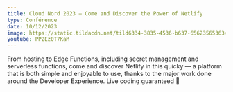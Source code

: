 ```yaml
---
title: Cloud Nord 2023 – Come and Discover the Power of Netlify
type: Conférence
date: 10/12/2023
image: https://static.tildacdn.net/tild6334-3835-4536-b637-656235653634/PNG_2.png
youtube: PP2Ez0T7KaM
---
```


From hosting to Edge Functions, including secret management and serverless functions, come and discover Netlify in this quicky — a platform that is both simple and enjoyable to use, thanks to the major work done around the Developer Experience. Live coding guaranteed 💪
